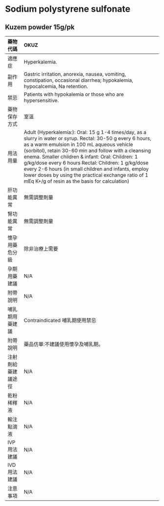 # Sodium polystyrene sulfonate

## Kuzem powder 15g/pk

| 藥物代碼           | OKUZ                                                                                                                                                                                                                                                                                                                                                                                                                                                                                         |
|:-------------------|:---------------------------------------------------------------------------------------------------------------------------------------------------------------------------------------------------------------------------------------------------------------------------------------------------------------------------------------------------------------------------------------------------------------------------------------------------------------------------------------------|
| 適應症             | Hyperkalemia.                                                                                                                                                                                                                                                                                                                                                                                                                                                                                |
| 副作用             | Gastric irritation, anorexia, nausea, vomiting, constipation, occasional diarrhea; hypokalemia, hypocalcemia, Na retention.                                                                                                                                                                                                                                                                                                                                                                  |
| 禁忌               | Patients with hypokalemia or those who are hypersensitive.                                                                                                                                                                                                                                                                                                                                                                                                                                   |
| 藥物保存方式       | 室溫                                                                                                                                                                                                                                                                                                                                                                                                                                                                                         |
| 用法用量           | Adult (Hyperkalemia:): Oral: 15 g 1-4 times/day, as a slurry in water or syrup. Rectal: 30-50 g every 6 hours, as a warm emulsion in 100 mL aqueous vehicle (sorbitol), retain 30-60 min and follow with a cleansing enema. Smaller children & infant: Oral: Children: 1 g/kg/dose every 6 hours Rectal: Children: 1 g/kg/dose every 2-6 hours (in small children and infants, employ lower doses by using the practical exchange ratio of 1 mEq K+/g of resin as the basis for calculation) |
| 肝功能異常         | 無需調整劑量                                                                                                                                                                                                                                                                                                                                                                                                                                                                                 |
| 腎功能異常         | 無需調整劑量                                                                                                                                                                                                                                                                                                                                                                                                                                                                                 |
| 懷孕用藥危分級     | 除非治療上需要                                                                                                                                                                                                                                                                                                                                                                                                                                                                               |
| 孕期用藥建議       | N/A                                                                                                                                                                                                                                                                                                                                                                                                                                                                                          |
| 附帶說明           | N/A                                                                                                                                                                                                                                                                                                                                                                                                                                                                                          |
| 哺乳期用藥建議     | Contraindicated 哺乳期使用禁忌                                                                                                                                                                                                                                                                                                                                                                                                                                                               |
| 附帶說明           | 藥品仿單:不建議使用懷孕及哺乳期。                                                                                                                                                                                                                                                                                                                                                                                                                                                            |
| 注射劑給藥建議途徑 | N/A                                                                                                                                                                                                                                                                                                                                                                                                                                                                                          |
| 乾粉稀釋液         | N/A                                                                                                                                                                                                                                                                                                                                                                                                                                                                                          |
| 輸注點滴液         | N/A                                                                                                                                                                                                                                                                                                                                                                                                                                                                                          |
| IVP 用法建議       | N/A                                                                                                                                                                                                                                                                                                                                                                                                                                                                                          |
| IVD 用法建議       | N/A                                                                                                                                                                                                                                                                                                                                                                                                                                                                                          |
| 注意事項           | N/A                                                                                                                                                                                                                                                                                                                                                                                                                                                                                          |

